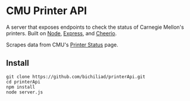 CMU Printer API
===============

A server that exposes endpoints to check the status of Carnegie Mellon's printers. 
Built on [Node][1], [Express][2], and [Cheerio][3].

Scrapes data from CMU's [Printer Status][4] page.

Install
-------

    git clone https://github.com/bichiliad/printerApi.git
    cd printerApi
    npm install
    node server.js


[1]: http://nodejs.org/
[2]: http://expressjs.com/
[3]: https://github.com/MatthewMueller/cheerio
[4]: https://clusters.andrew.cmu.edu/printerstats/